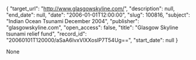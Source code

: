 {
  "target_url": "http://www.glasgowskyline.com/", 
  "description": null, 
  "end_date": null, 
  "date": "2006-01-01T12:00:00", 
  "slug": 100816, 
  "subject": "Indian Ocean Tsunami December 2004", 
  "publisher": "glasgowskyline.com", 
  "open_access": false, 
  "title": "Glasgow Skyline tsunami relief fund", 
  "record_id": "20060101T120000/aSaA6IvxVlXXoslP7T54Ug==", 
  "start_date": null
}

None